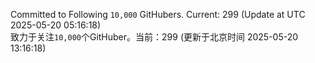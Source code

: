 Committed to Following `10,000` GitHubers. Current: <!-- FOLLOWING_COUNT -->299<!-- FOLLOWING_COUNT --> (Update at UTC <!-- LAST_UPDATED -->2025-05-20 05:16:18<!-- LAST_UPDATED -->)<br>
致力于关注`10,000`个GitHuber。当前：<!-- FOLLOWING_COUNT -->299<!-- FOLLOWING_COUNT --> (更新于北京时间 <!-- LAST_UPDATED_CST -->2025-05-20 13:16:18<!-- LAST_UPDATED_CST -->)
